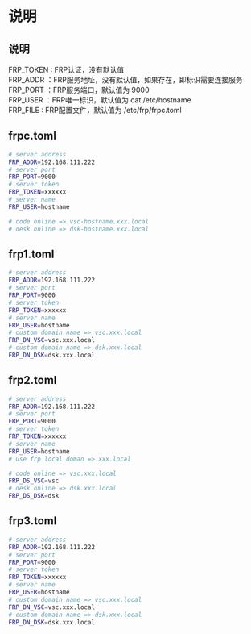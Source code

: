 # 说明

## 说明

FRP_TOKEN : FRP认证，没有默认值  
FRP_ADDR ：FRP服务地址，没有默认值，如果存在，即标识需要连接服务  
FRP_PORT ：FRP服务端口，默认值为 9000  
FRP_USER ：FRP唯一标识，默认值为 cat /etc/hostname  
FRP_FILE : FRP配置文件，默认值为 /etc/frp/frpc.toml  


## frpc.toml

```sh http subdomain => hostname
# server address
FRP_ADDR=192.168.111.222
# server port
FRP_PORT=9000
# server token
FRP_TOKEN=xxxxxx
# server name
FRP_USER=hostname

# code online => vsc-hostname.xxx.local
# desk online => dsk-hostname.xxx.local
```

## frp1.toml

```sh https custom domains
# server address
FRP_ADDR=192.168.111.222
# server port
FRP_PORT=9000
# server token
FRP_TOKEN=xxxxxx
# server name
FRP_USER=hostname
# custom domain name => vsc.xxx.local
FRP_DN_VSC=vsc.xxx.local
# custom domain name => dsk.xxx.local
FRP_DN_DSK=dsk.xxx.local

```

## frp2.toml

```sh http subdomain
# server address
FRP_ADDR=192.168.111.222
# server port
FRP_PORT=9000
# server token
FRP_TOKEN=xxxxxx
# server name
FRP_USER=hostname
# use frp local doman => xxx.local

# code online => vsc.xxx.local
FRP_DS_VSC=vsc
# desk online => dsk.xxx.local
FRP_DS_DSK=dsk
```

## frp3.toml

```sh http custom domains
# server address
FRP_ADDR=192.168.111.222
# server port
FRP_PORT=9000
# server token
FRP_TOKEN=xxxxxx
# server name
FRP_USER=hostname
# custom domain name => vsc.xxx.local
FRP_DN_VSC=vsc.xxx.local
# custom domain name => dsk.xxx.local
FRP_DN_DSK=dsk.xxx.local
```